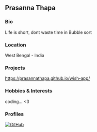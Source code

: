 ## Prasanna Thapa

### Bio
Life is short, dont waste time in Bubble sort 

### Location
West Bengal - India

### Projects
https://prasannathapa.github.io/wish-app/

### Hobbies & Interests
coding... <3 

### Profiles
[![GitHub][github-img]](https://github.com/prasannathapa) 
  
<!-- Don't edit the below 2 lines -->
[twitter-img]: https://i.imgur.com/wWzX9uB.png
[github-img]: https://i.imgur.com/9I6NRUm.png